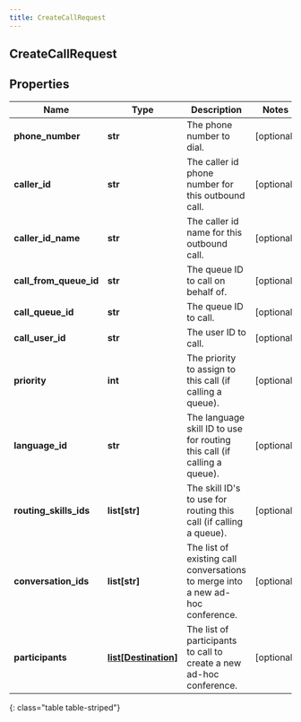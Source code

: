 ```yaml
---
title: CreateCallRequest
---
```

## CreateCallRequest

## Properties

|Name | Type | Description | Notes|
|------------ | ------------- | ------------- | -------------|
| **phone_number** | **str** | The phone number to dial. | [optional] |
| **caller_id** | **str** | The caller id phone number for this outbound call. | [optional] |
| **caller_id_name** | **str** | The caller id name for this outbound call. | [optional] |
| **call_from_queue_id** | **str** | The queue ID to call on behalf of. | [optional] |
| **call_queue_id** | **str** | The queue ID to call. | [optional] |
| **call_user_id** | **str** | The user ID to call. | [optional] |
| **priority** | **int** | The priority to assign to this call (if calling a queue). | [optional] |
| **language_id** | **str** | The language skill ID to use for routing this call (if calling a queue). | [optional] |
| **routing_skills_ids** | **list[str]** | The skill ID&#39;s to use for routing this call (if calling a queue). | [optional] |
| **conversation_ids** | **list[str]** | The list of existing call conversations to merge into a new ad-hoc conference. | [optional] |
| **participants** | [**list[Destination]**](Destination.html) | The list of participants to call to create a new ad-hoc conference. | [optional] |
{: class="table table-striped"}


